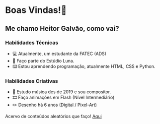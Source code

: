 # Boas Vindas!👋

## Me chamo Heitor Galvão, como vai?

### Habilidades Técnicas
- 💻 Atualmente, um estudante da FATEC (ADS)
- 🌙 Faço parte do Estúdio Luna.
- ⌨️ Estou aprendendo programação, atualmente HTML, CSS e Python.

### Habilidades Criativas
- 🎵 Estudo música des de 2019 e sou compositor.
- 🎞️ Faço animações em Flash (Nível Intermediário)
- ✏️ Desenho há 6 anos (Digital / Pixel-Art)

Acervo de conteúdos aleatórios que faço!
<a href="https://www.youtube.com/@scareev">Aqui</a>

